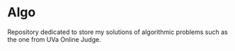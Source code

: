 Algo
====

Repository dedicated to store my solutions of algorithmic problems such as the one from UVa Online Judge.
